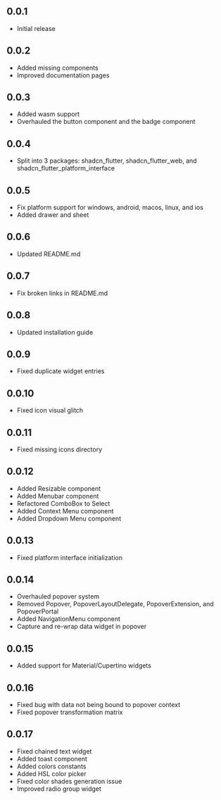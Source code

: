 ## 0.0.1

* Initial release

## 0.0.2

* Added missing components
* Improved documentation pages

## 0.0.3

* Added wasm support
* Overhauled the button component and the badge component

## 0.0.4

* Split into 3 packages: shadcn_flutter, shadcn_flutter_web, and shadcn_flutter_platform_interface

## 0.0.5

* Fix platform support for windows, android, macos, linux, and ios
* Added drawer and sheet

## 0.0.6

* Updated README.md

## 0.0.7

* Fix broken links in README.md

## 0.0.8

* Updated installation guide

## 0.0.9

* Fixed duplicate widget entries

## 0.0.10

* Fixed icon visual glitch

## 0.0.11

* Fixed missing icons directory

## 0.0.12

* Added Resizable component
* Added Menubar component
* Refactored ComboBox to Select
* Added Context Menu component
* Added Dropdown Menu component

## 0.0.13

* Fixed platform interface initialization

## 0.0.14

* Overhauled popover system
* Removed Popover, PopoverLayoutDelegate, PopoverExtension, and PopoverPortal
* Added NavigationMenu component
* Capture and re-wrap data widget in popover

## 0.0.15

* Added support for Material/Cupertino widgets

## 0.0.16

* Fixed bug with data not being bound to popover context
* Fixed popover transformation matrix

## 0.0.17

* Fixed chained text widget
* Added toast component
* Added colors constants
* Added HSL color picker
* Fixed color shades generation issue
* Improved radio group widget